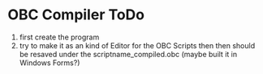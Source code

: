 # OBC Compiler ToDo
1. first create the program
2. try to make it as an kind of Editor for the OBC Scripts then then should be resaved under the scriptname_compiled.obc
(maybe built it in Windows Forms?)
